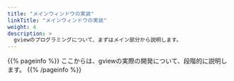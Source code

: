 ```yaml
---
title: "メインウィンドウの実装"
linkTitle: "メインウィンドウの実装"
weight: 4
description: >
  gviewのプログラミングについて、まずはメイン部分から説明します。
---
```


{{% pageinfo %}}
ここからは、gviewの実際の開発について、段階的に説明します。
{{% /pageinfo %}}
